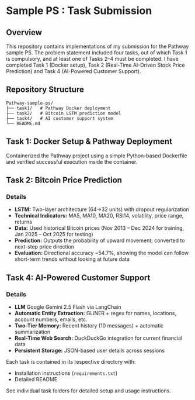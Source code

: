# Sample PS : Task Submission
## Overview
This repository contains implementations of my submission for the Pathway sample PS.
The problem statement included four tasks, out of which Task 1 is compulsory, and at least one of Tasks 2–4 must be completed.
I have completed Task 1 (Docker setup), Task 2 (Real-Time AI-Driven Stock Price Prediction) and Task 4 (AI-Powered Customer Support).

## Repository Structure

```
Pathway-sample-ps/
├── task1/   # Pathway Docker deployment
├── task2/   # Bitcoin LSTM prediction model
├── task4/   # AI customer support system
└── README.md
```


## Task 1: Docker Setup & Pathway Deployment

Containerized the Pathway project using a simple Python-based Dockerfile and verified successful execution inside the container.

## Task 2: Bitcoin Price Prediction

### Details

- **LSTM:** Two-layer architecture (64→32 units) with dropout regularization
- **Technical Indicators:** MA5, MA10, MA20, RSI14, volatility, price range, returns
- **Data:** Used historical Bitcoin prices (Nov 2013 – Dec 2024 for training, Jan 2025 – Oct 2025 for testing)
- **Prediction:** Outputs the probability of upward movement; converted to next-step price direction
- **Evaluation:** Directional accuracy ~54.7%, showing the model can follow short-term trends without looking at future data
 
## Task 4: AI-Powered Customer Support

### Details

- **LLM** Google Gemini 2.5 Flash via LangChain
- **Automatic Entity Extraction:** GLiNER + regex for names, locations, account numbers, emails, etc.
- **Two-Tier Memory:** Recent history (10 messages) + automatic summarization
- **Real-Time Web Search:** DuckDuckGo integration for current financial data
- **Persistent Storage:** JSON-based user details across sessions


Each task is contained in its respective directory with:
- Installation instructions (`requirements.txt`)
- Detailed README

See individual task folders for detailed setup and usage instructions.

